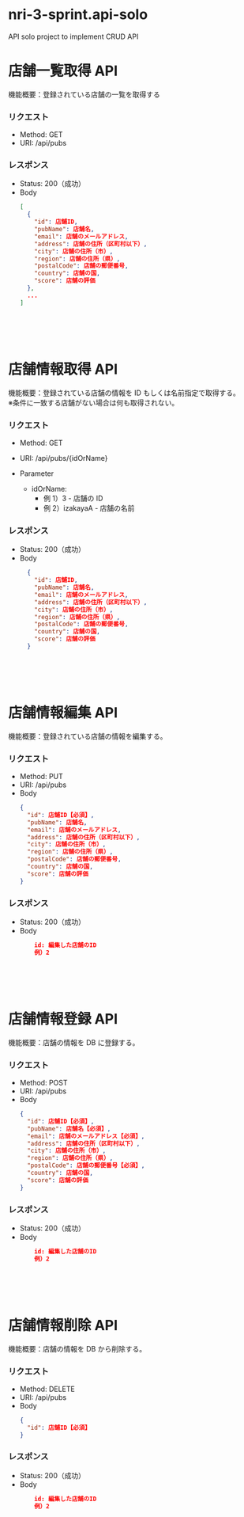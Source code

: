 # nri-3-sprint.api-solo

API solo project to implement CRUD API

# 店舗一覧取得 API

機能概要：登録されている店舗の一覧を取得する

### リクエスト

- Method: GET
- URI: /api/pubs

### レスポンス

- Status: 200（成功）
- Body
  ```json
  [
    {
      "id": 店舗ID,
      "pubName": 店舗名,
      "email": 店舗のメールアドレス,
      "address": 店舗の住所（区町村以下）,
      "city": 店舗の住所（市）,
      "region": 店舗の住所（県）,
      "postalCode": 店舗の郵便番号,
      "country": 店舗の国,
      "score": 店舗の評価
    },
    ...
  ]
  ```

<br><br><br>

# 店舗情報取得 API

機能概要：登録されている店舗の情報を ID もしくは名前指定で取得する。<br>
※条件に一致する店舗がない場合は何も取得されない。

### リクエスト

- Method: GET
- URI: /api/pubs/{idOrName}

- Parameter
  - idOrName:
    - 例 1）3 - 店舗の ID
    - 例 2）izakayaA - 店舗の名前

### レスポンス

- Status: 200（成功）
- Body
  ```json
    {
      "id": 店舗ID,
      "pubName": 店舗名,
      "email": 店舗のメールアドレス,
      "address": 店舗の住所（区町村以下）,
      "city": 店舗の住所（市）,
      "region": 店舗の住所（県）,
      "postalCode": 店舗の郵便番号,
      "country": 店舗の国,
      "score": 店舗の評価
    }
  ```

<br><br><br>

# 店舗情報編集 API

機能概要：登録されている店舗の情報を編集する。

### リクエスト

- Method: PUT
- URI: /api/pubs
- Body
  ```json
  {
    "id": 店舗ID【必須】,
    "pubName": 店舗名,
    "email": 店舗のメールアドレス,
    "address": 店舗の住所（区町村以下）,
    "city": 店舗の住所（市）,
    "region": 店舗の住所（県）,
    "postalCode": 店舗の郵便番号,
    "country": 店舗の国,
    "score": 店舗の評価
  }
  ```

### レスポンス

- Status: 200（成功）
- Body
  ```json
      id: 編集した店舗のID
      例）2
  ```

<br><br><br>

# 店舗情報登録 API

機能概要：店舗の情報を DB に登録する。

### リクエスト

- Method: POST
- URI: /api/pubs
- Body
  ```json
  {
    "id": 店舗ID【必須】,
    "pubName": 店舗名【必須】,
    "email": 店舗のメールアドレス【必須】,
    "address": 店舗の住所（区町村以下）,
    "city": 店舗の住所（市）,
    "region": 店舗の住所（県）,
    "postalCode": 店舗の郵便番号【必須】,
    "country": 店舗の国,
    "score": 店舗の評価
  }
  ```

### レスポンス

- Status: 200（成功）
- Body
  ```json
      id: 編集した店舗のID
      例）2
  ```

<br><br><br>

# 店舗情報削除 API

機能概要：店舗の情報を DB から削除する。

### リクエスト

- Method: DELETE
- URI: /api/pubs
- Body
  ```json
  {
    "id": 店舗ID【必須】
  }
  ```

### レスポンス

- Status: 200（成功）
- Body
  ```json
      id: 編集した店舗のID
      例）2
  ```

<br><br><br>
